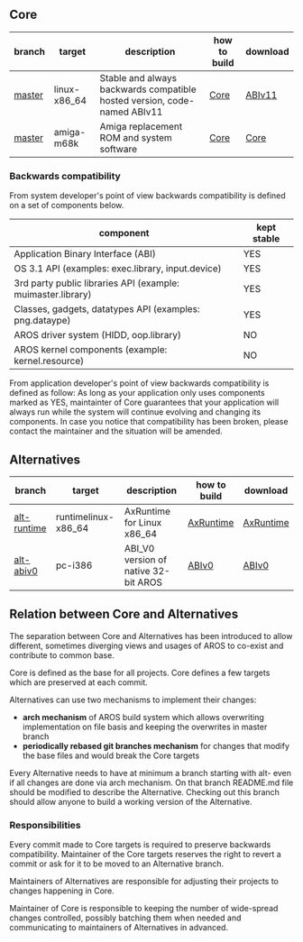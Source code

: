 ## Core

branch | target | description | how to build | download
-------|--------|-------------|------------- |---------
[master](https://github.com/deadw00d/AROS/tree/master) | linux-x86_64 | Stable and always backwards compatible hosted version, code-named ABIv11 | [Core](https://github.com/deadw00d/AROS/blob/master/INSTALL.md) | [ABIv11](https://axrt.org/index.php?tab=download-aros)
[master](https://github.com/deadw00d/AROS/tree/master) | amiga-m68k | Amiga replacement ROM and system software | [Core](https://github.com/deadw00d/AROS/blob/master/INSTALL.md) | [Core](https://build.axrt.org/download/builds/AROS-ABIv11)

### Backwards compatibility

From system developer's point of view backwards compatibility is defined on a set of components below.

component | kept stable
----------|----------------------
Application Binary Interface (ABI) | YES
OS 3.1 API (examples: exec.library, input.device) | YES
3rd party public libraries API (example: muimaster.library) | YES
Classes, gadgets, datatypes API (examples: png.dataype) | YES
AROS driver system (HIDD, oop.library) | NO
AROS kernel components (example: kernel.resource) | NO

From application developer's point of view backwards compatibility is defined as follow: As long as your application only uses components marked as YES, maintainter of Core guarantees that your application will always run while the system will continue evolving and changing its components. In case you notice that compatibility has been broken, please contact the maintainer and the situation will be amended.

## Alternatives

branch | target | description | how to build | download
-------|--------|-------------|--------------|---------
[alt-runtime](https://github.com/deadw00d/AROS/tree/alt-runtime) | runtimelinux-x86_64 | AxRuntime for Linux x86_64 | [AxRuntime](https://github.com/deadw00d/AROS/blob/alt-runtime/INSTALL.md) | [AxRuntime](https://axrt.org/index.php?tab=download)
[alt-abiv0](https://github.com/deadw00d/AROS/tree/alt-abiv0) | pc-i386 | ABI_V0 version of native 32-bit AROS | [ABIv0](https://github.com/deadw00d/AROS/blob/alt-abiv0/INSTALL.md) | [ABIv0](https://axrt.org/index.php?tab=download-aros)

## Relation between Core and Alternatives

The separation between Core and Alternatives has been introduced to allow different, sometimes diverging views and usages of AROS to co-exist and contribute to common base.

Core is defined as the base for all projects. Core defines a few targets which are preserved at each commit.

Alternatives can use two mechanisms to implement their changes:
* **arch mechanism** of AROS build system which allows overwriting implementation on file basis and keeping the overwrites in master branch
* **periodically rebased git branches mechanism** for changes that modify the base files and would break the Core targets

Every Alternative needs to have at minimum a branch starting with alt- even if all changes are done via arch mechanism. On that branch README.md file should be modified to describe the Alternative. Checking out this branch should allow anyone to build a working version of the Alternative.

### Responsibilities

Every commit made to Core targets is required to preserve backwards compatibility. Maintainer of the Core targets reserves the right to revert a commit or ask for it to be moved to an Alternative branch.

Maintainers of Alternatives are responsible for adjusting their projects to changes happening in Core.

Maintainer of Core is responsible to keeping the number of wide-spread changes controlled, possibly batching them when needed and communicating to maintainers of Alternatives in advanced.


